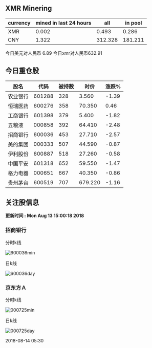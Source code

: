 ## XMR Minering

|currency|mined in last 24 hours|all|in pool|
|---|---|---|---|
|XMR|0.002|0.493|0.286|
|CNY|1.322|312.328|181.211|

今日美元对人民币 6.89	今日xmr对人民币632.91


## 今日重仓股 

|股名|代码|被持数|时价|涨跌%|
|---|---|---|---|---|
|农业银行|601288|328|3.560|-1.39|
|恒瑞医药|600276|358|70.350|0.46|
|工商银行|601398|379|5.400|-1.82|
|五粮液|000858|392|64.410|-2.48|
|招商银行|600036|453|27.710|-2.57|
|美的集团|000333|507|44.590|-0.87|
|伊利股份|600887|518|27.260|-0.58|
|中国平安|601318|652|59.550|-1.47|
|格力电器|000651|667|40.350|-0.86|
|贵州茅台|600519|707|679.220|-1.16|

## 关注股信息
**更新时间 : Mon Aug 13 15:00:18 2018**
### 招商银行 
分时k线

![600036min](http://image.sinajs.cn/newchart/min/n/sh600036.gif)

日k线

![600036day](http://image.sinajs.cn/newchart/daily/n/sh600036.gif)

### 京东方Ａ 
分时k线

![000725min](http://image.sinajs.cn/newchart/min/n/sz000725.gif)

日k线

![000725day](http://image.sinajs.cn/newchart/daily/n/sz000725.gif)

2018-08-14 05:30